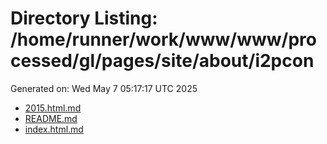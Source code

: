 # Directory Listing: /home/runner/work/www/www/processed/gl/pages/site/about/i2pcon
Generated on: Wed May  7 05:17:17 UTC 2025

- [2015.html.md](2015.html.md)
- [README.md](README.md)
- [index.html.md](index.html.md)
